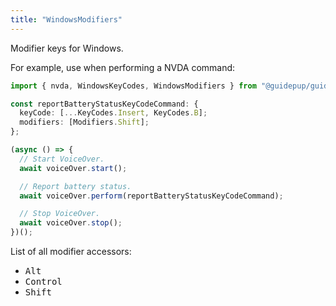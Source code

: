 ```yaml
---
title: "WindowsModifiers"
---
```


Modifier keys for Windows.

For example, use when performing a NVDA command:

```ts
import { nvda, WindowsKeyCodes, WindowsModifiers } from "@guidepup/guidepup";

const reportBatteryStatusKeyCodeCommand: {
  keyCode: [...KeyCodes.Insert, KeyCodes.B];
  modifiers: [Modifiers.Shift];
};

(async () => {
  // Start VoiceOver.
  await voiceOver.start();

  // Report battery status.
  await voiceOver.perform(reportBatteryStatusKeyCodeCommand);

  // Stop VoiceOver.
  await voiceOver.stop();
})();
```

List of all modifier accessors:

- <kbd>Alt</kbd>
- <kbd>Control</kbd>
- <kbd>Shift</kbd>
